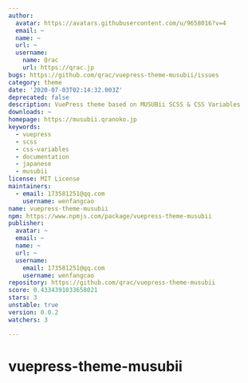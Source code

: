 ```yaml
---
author:
  avatar: https://avatars.githubusercontent.com/u/9658016?v=4
  email: ~
  name: ~
  url: ~
  username:
    name: Qrac
    url: https://qrac.jp
bugs: https://github.com/qrac/vuepress-theme-musubii/issues
category: theme
date: '2020-07-03T02:14:32.003Z'
deprecated: false
description: VuePress theme based on MUSUBii SCSS & CSS Variables
downloads: ~
homepage: https://musubii.qranoko.jp
keywords:
  - vuepress
  - scss
  - css-variables
  - documentation
  - japanese
  - musubii
license: MIT License
maintainers:
  - email: 173581251@qq.com
    username: wenfangcao
name: vuepress-theme-musubii
npm: https://www.npmjs.com/package/vuepress-theme-musubii
publisher:
  avatar: ~
  email: ~
  name: ~
  url: ~
  username:
    email: 173581251@qq.com
    username: wenfangcao
repository: https://github.com/qrac/vuepress-theme-musubii
score: 0.4334391033658021
stars: 3
unstable: true
version: 0.0.2
watchers: 3

---
```


# vuepress-theme-musubii